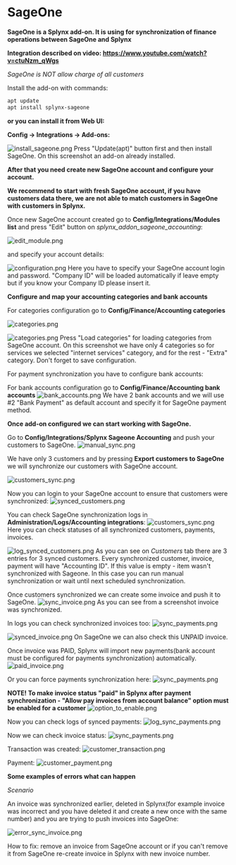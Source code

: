 SageOne
====================

**SageOne is a Splynx add-on. It is using for synchronization of finance operations between SageOne and Splynx**

**Integration described on video: https://www.youtube.com/watch?v=ctuNzm_qWgs**

*SageOne is NOT allow charge of all customers*

Install the add-on with commands:

```bash
apt update
apt install splynx-sageone
```

**or you can install it from Web UI:**

**Config → Integrations → Add-ons:**

![install_sageone.png](install_sageone.png)
Press "Update(apt)" button first and then install SageOne.
On this screenshot an add-on already installed.

**After that you need create new SageOne account and configure your account.**

**We recommend to start with fresh SageOne account, if you have customers data there, we are not able to match customers in SageOne with customers in Splynx.**

Once new SageOne account created go to **Config/Integrations/Modules list** and press "Edit" button on *splynx_addon_sageone_accounting*:

![edit_module.png](edit_module.png)

and specify your account details:

![configuration.png](configuration.png)
Here you have to specify your SageOne account login and password.
"Company ID" will be loaded automatically if leave empty but if you know your Company ID please insert it.

**Configure and map your accounting categories and bank accounts**

For categories configuration go to **Config/Finance/Accounting categories**

![categories.png](configuration2.png)

![categories.png](categories.png)
Press "Load categories" for loading categories from SageOne account.
On this screenshot we have only 4 categories so for services we selected "internet services" category, and for the rest - "Extra" category.
Don't forget to save configuration.

For payment synchronization you have to configure bank accounts:

For bank accounts configuration go to **Config/Finance/Accounting bank accounts**
![bank_accounts.png](bank_accounts.png)
We have 2 bank accounts and we will use #2 "Bank Payment" as default account and specify it for SageOne payment method.


**Once add-on configured we can start working with SageOne.**

Go to **Config/Integrations/Splynx Sageone Accounting** and push your customers to SageOne.
![manual_sync.png](manual_sync.png)

We have only 3 customers and by pressing **Export customers to SageOne** we will synchronize our customers with SageOne account.

![customers_sync.png](manual_customers_sync.png)

Now you can login to your SageOne account to ensure that customers were synchronized:
![synced_customers.png](synced_customers.png)

You can check SageOne synchronization logs in **Administration/Logs/Accounting integrations**:
![customers_sync.png](logs_location.png)
Here you can check statuses of all synchronized customers, payments, invoices.

![log_synced_customers.png](log_synced_customers.png)
As you can see on *Customers* tab there are 3 entries for 3 synced customers. Every synchronized customer, invoice, payment will have "Accounting ID". If this value is empty - item wasn't synchronized with Sageone. In this case you can run manual synchronization or wait until next scheduled synchronization.

Once customers synchronized we can create some invoice and push it to SageOne.
![sync_invoice.png](sync_unpaid_invoice.png)
As you can see from a screenshot invoice was synchronized.

In logs you can check synchronized invoices too:
![sync_payments.png](log_synced_invoice.png)

![synced_invoice.png](synced_invoice_on_sageone.png)
On SageOne we can also check this UNPAID invoice.

Once invoice was PAID, Splynx will import new payments(bank account must be configured for payments synchronization) automatically.
![paid_invoice.png](paid_invoice_on_sageone.png)

Or you can force payments synchronization here:
![sync_payments.png](sync_payments.png)

**NOTE! To make invoice status "paid" in Splynx after payment synchronization - "Allow pay invoices from account balance" option must be enabled for a customer**
![option_to_enable.png](option_to_enable.png)

Now you can check logs of synced payments:
![log_sync_payments.png](log_synced_payment.png)

Now we can check invoice status:
![sync_payments.png](customer_paid_invoice.png)

Transaction was created:
![customer_transaction.png](customer_transaction.png)

Payment:
![customer_payment.png](customer_payment.png)


**Some examples of errors what can happen**

*Scenario*

An invoice was synchronized earlier, deleted in Splynx(for example invoice was incorrect and you have deleted it and create a new once with the same number) and you are trying to push invoices into SageOne:

![error_sync_invoice.png](error_sync_invoice.png)

How to fix: remove an invoice from SageOne account or if you can't remove it from SageOne re-create invoice in Splynx with new invoice number.
